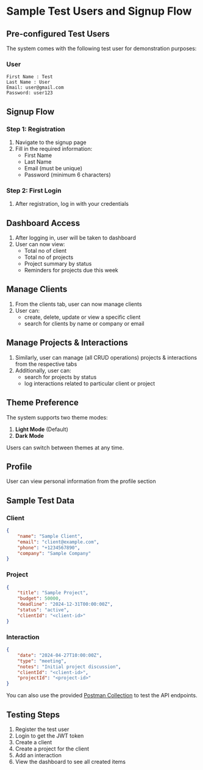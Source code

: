 # Sample Test Users and Signup Flow

## Pre-configured Test Users

The system comes with the following test user for demonstration purposes:

###  User
```
First Name : Test
Last Name : User
Email: user@gmail.com
Password: user123
```


## Signup Flow

### Step 1: Registration
1. Navigate to the signup page
2. Fill in the required information:
   - First Name
   - Last Name
   - Email (must be unique)
   - Password (minimum 6 characters)

### Step 2: First Login
1. After registration, log in with your credentials


## Dashboard Access
1. After logging in, user will be taken to dashboard
2. User can now view:
   - Total no of client
   - Total no of projects
   - Project summary by status
   - Reminders for projects due this week


## Manage Clients 
1. From the clients tab, user can now manage clients
2. User can:
   - create, delete, update or view a specific client
   - search for clients by name or company or email

## Manage Projects & Interactions 
1. Similarly, user can manage (all CRUD operations) projects & interactions from the respective tabs
2. Additionally, user can:
   - search for projects by status
   - log interactions related to particular client or project

## Theme Preference

The system supports two theme modes:
1. **Light Mode** (Default)
2. **Dark Mode**

Users can switch between themes at any time.

## Profile

User can view personal information from the profile section


## Sample Test Data

### Client
```json
{
    "name": "Sample Client",
    "email": "client@example.com",
    "phone": "+1234567890",
    "company": "Sample Company"
}
```

### Project
```json
{
    "title": "Sample Project",
    "budget": 50000,
    "deadline": "2024-12-31T00:00:00Z",
    "status": "active",
    "clientId": "<client-id>"
}
```

### Interaction
```json
{
    "date": "2024-04-27T10:00:00Z",
    "type": "meeting",
    "notes": "Initial project discussion",
    "clientId": "<client-id>",
    "projectId": "<project-id>"
}
```

You can also use the provided [Postman Collection](https://www.postman.com/sourav-joy/workspace/api-workspace-for-joy/collection/28240594-bd9ba811-6d3d-4bbf-ab52-ac39c2c4ca31?action=share&creator=28240594) to test the API endpoints.

## Testing Steps

1. Register the test user
2. Login to get the JWT token
3. Create a client
4. Create a project for the client
5. Add an interaction
6. View the dashboard to see all created items 